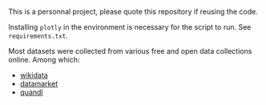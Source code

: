 This is a personnal project, please quote this repository if reusing the code. 

Installing `plotly` in the environment is necessary for the script to run. See `requirements.txt`.

Most datasets were collected from various free and open data collections online. Among which: 
- [wikidata](https://www.wikidata.org)
- [datamarket](https://datamarket.com)
- [quandl](https://www.quandl.com)

